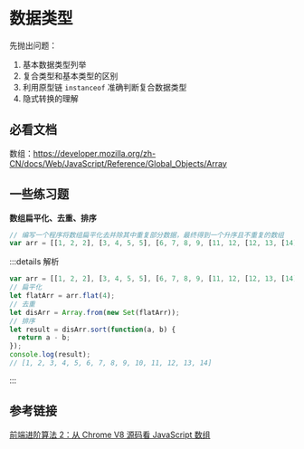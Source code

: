 # 数据类型

先抛出问题：

1. 基本数据类型列举
2. 复合类型和基本类型的区别
3. 利用原型链 `instanceof` 准确判断复合数据类型
4. 隐式转换的理解

## 必看文档

数组：<https://developer.mozilla.org/zh-CN/docs/Web/JavaScript/Reference/Global_Objects/Array>

## 一些练习题

**数组扁平化、去重、排序**

```js
// 编写一个程序将数组扁平化去并除其中重复部分数据，最终得到一个升序且不重复的数组
var arr = [[1, 2, 2], [3, 4, 5, 5], [6, 7, 8, 9, [11, 12, [12, 13, [14]]]], 10];
```

:::details 解析

```js
var arr = [[1, 2, 2], [3, 4, 5, 5], [6, 7, 8, 9, [11, 12, [12, 13, [14]]]], 10];
// 扁平化
let flatArr = arr.flat(4);
// 去重
let disArr = Array.from(new Set(flatArr));
// 排序
let result = disArr.sort(function(a, b) {
  return a - b;
});
console.log(result);
// [1, 2, 3, 4, 5, 6, 7, 8, 9, 10, 11, 12, 13, 14]
```

:::

## 参考链接

[前端进阶算法 2：从 Chrome V8 源码看 JavaScript 数组](https://juejin.im/post/5e84ae366fb9a03c840d564f?from=timeline&isappinstalled=0)
